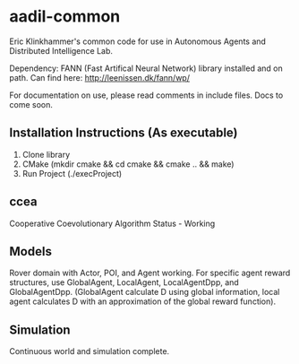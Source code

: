 # aadil-common
Eric Klinkhammer's common code for use in Autonomous Agents and Distributed Intelligence Lab.

Dependency: FANN (Fast Artifical Neural Network) library installed and on path. Can find here: http://leenissen.dk/fann/wp/

For documentation on use, please read comments in include files. Docs to come soon.

## Installation Instructions (As executable)
1) Clone library
2) CMake (mkdir cmake && cd cmake && cmake .. && make)
3) Run Project (./execProject)

## ccea
Cooperative Coevolutionary Algorithm
Status - Working

## Models
Rover domain with Actor, POI, and Agent working. For specific agent reward structures, use GlobalAgent, LocalAgent, LocalAgentDpp, and GlobalAgentDpp. (GlobalAgent calculate D using global information, local agent calculates D with an approximation of the global reward function).

## Simulation
Continuous world and simulation complete.
